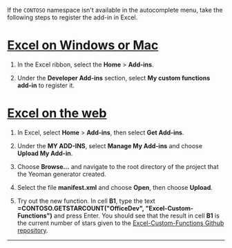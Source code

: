 If the `CONTOSO` namespace isn't available in the autocomplete menu, take the following steps to register the add-in in Excel.

# [Excel on Windows or Mac](#tab/excel-windows)

1. In the Excel ribbon, select the **Home** > **Add-ins**.

1. Under the **Developer Add-ins** section, select **My custom functions add-in** to register it.

# [Excel on the web](#tab/excel-online)

1. In Excel, select **Home** > **Add-ins**, then select **Get Add-ins**.

1. Under the **MY ADD-INS**, select **Manage My Add-ins** and choose **Upload My Add-in**.

1. Choose **Browse...** and navigate to the root directory of the project that the Yeoman generator created.

1. Select the file **manifest.xml** and choose **Open**, then choose **Upload**.

1. Try out the new function. In cell **B1**, type the text **=CONTOSO.GETSTARCOUNT("OfficeDev", "Excel-Custom-Functions")** and press Enter. You should see that the result in cell **B1** is the current number of stars given to the [Excel-Custom-Functions Github repository](https://github.com/OfficeDev/Excel-Custom-Functions).

---
